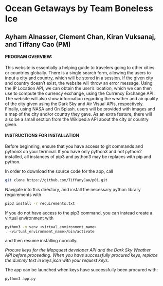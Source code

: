 # Ocean Getaways by Team Boneless Ice
## Ayham Alnasser, Clement Chan, Kiran Vuksanaj, and Tiffany Cao (PM)

#### PROGRAM OVERVIEW:

This website is essentially a helping guide to travelers going to other cities or countries globally. There is a single search form, allowing the users to input a city and country, which will be stored in a session. If the given city and country doesn’t exist, the website will throw an error message. Using the IP Location API, we can obtain the user’s location, which we can then use to compute the currency exchange, using the Currency Exchange API. The website will also show information regarding the weather and air quality of the city given using the Dark Sky and Air Visual APIs, respectively. Finally, using NASA and On Splash, users will be provided with images and a map of the city and/or country they gave. As an extra feature, there will also be a small section from the Wikipedia API about the city or country given.


#### INSTRUCTIONS FOR INSTALLATION

Before beginning, ensure that you have access to git commands and python3 on your terminal. If you have only python3 and not python2 installed, all instances of pip3 and python3 may be replaces with pip and python.

In order to download the source code for the app, call
```bash
git clone https://github.com/TiffanyCao/p01.git
```

Navigate into this directory, and install the necessary python library requirements with
```bash
pip3 install -r requirements.txt
```

If you do not have access to the pip3 command, you can instead create a virtual environment with
```bash
python3 -m venv <virtual_environment_name>
. <virtual_environment_name>/bin/activate
```
and then resume installing normally.

*Procure keys for the Mapquest developer API and the Dark Sky Weather API before proceeding. When you have successfully procured keys, replace the dummy text in keys.json with your request keys.*

The app can be launched when keys have successfully been procured with:
```bash
python3 app.py
```